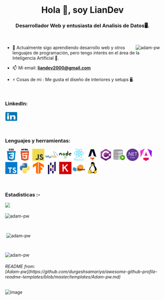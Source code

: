 <h1 align="center">Hola 👋, soy LianDev</h1>
<h3 align="center">Desarrollador Web y entusiasta del Analisis de Datos🖥️.</h3>

<br>

<p><img align="right" src="https://github.com/Adam-pw/Adam-pw/blob/main/animation_500_kxa883sd.gif" alt="adam-pw" /></p>



- 🌱 Actualmente sigo aprendiendo desarrollo web y otros lenguajes de programación, pero tengo interés en el área de la Inteligencia Artificial 🤖.

- 📫 Mi email: **liandev2000@gmail.com**

- ⚡ Cosas de mi : Me gusta el diseño de interiores y setups 🖥️.

<br>

<h3 align="left">LinkedIn:</h3>
<p align="left">
  <a href="https://www.linkedin.com/in/liandev/" target="_blank"><img align="center"
      src="https://raw.githubusercontent.com/devicons/devicon/6910f0503efdd315c8f9b858234310c06e04d9c0/icons/linkedin/linkedin-original.svg"
      alt="adam pithewan" height="30" width="40" /></a>
</p>

<br>

<h3 align="left">Lenguajes y herramientas:</h3>
<p align="left">
  <img src="https://raw.githubusercontent.com/devicons/devicon/master/icons/css3/css3-original-wordmark.svg" alt="css3"
    width="40" height="40" />
  <img src="https://raw.githubusercontent.com/devicons/devicon/master/icons/html5/html5-original-wordmark.svg"
    alt="html5" width="40" height="40" />
  <img src="https://raw.githubusercontent.com/devicons/devicon/master/icons/javascript/javascript-original.svg"
    alt="javascript" width="40" height="40" />
  <img src="https://raw.githubusercontent.com/devicons/devicon/master/icons/mysql/mysql-original-wordmark.svg"
    alt="mysql" width="40" height="40" />
  <img src="https://raw.githubusercontent.com/devicons/devicon/master/icons/nodejs/nodejs-original-wordmark.svg"
    alt="nodejs" width="40" height="40" />
  <img src="https://raw.githubusercontent.com/devicons/devicon/master/icons/react/react-original-wordmark.svg"
    alt="react" width="40" height="40" />
  <img
    src="https://raw.githubusercontent.com/devicons/devicon/6910f0503efdd315c8f9b858234310c06e04d9c0/icons/astro/astro-original.svg"
    alt="react" width="40" height="40" />
  <img
    src="https://raw.githubusercontent.com/devicons/devicon/6910f0503efdd315c8f9b858234310c06e04d9c0/icons/csharp/csharp-original.svg"
    alt="react" width="40" height="40" />
  <img
    src="https://raw.githubusercontent.com/devicons/devicon/6910f0503efdd315c8f9b858234310c06e04d9c0/icons/sqldeveloper/sqldeveloper-original.svg"
    alt="react" width="40" height="40" />
  <img src="https://raw.githubusercontent.com/devicons/devicon/6910f0503efdd315c8f9b858234310c06e04d9c0/icons/dotnetcore/dotnetcore-original.svg"
    alt="react" width="40" height="40" />
  <img
    src="https://raw.githubusercontent.com/devicons/devicon/6910f0503efdd315c8f9b858234310c06e04d9c0/icons/angular/angular-original.svg"
    alt="react" width="40" height="40" />
  <img
    src="https://raw.githubusercontent.com/devicons/devicon/6910f0503efdd315c8f9b858234310c06e04d9c0/icons/typescript/typescript-original.svg"
    alt="react" width="40" height="40" />
  <img src="https://raw.githubusercontent.com/devicons/devicon/master/icons/python/python-original.svg" alt="python"
    width="40" height="40" />
  <img
    src="https://raw.githubusercontent.com/devicons/devicon/6910f0503efdd315c8f9b858234310c06e04d9c0/icons/tensorflow/tensorflow-original.svg"
    alt="react" width="40" height="40" />
  <img
    src="https://raw.githubusercontent.com/devicons/devicon/2ae2a900d2f041da66e950e4d48052658d850630/icons/pandas/pandas-original.svg"
    alt="pandas" width="40" height="40" />
  <img
    src="https://raw.githubusercontent.com/devicons/devicon/6910f0503efdd315c8f9b858234310c06e04d9c0/icons/keras/keras-original.svg"
    alt="react" width="40" height="40" />
  <img
    src="https://raw.githubusercontent.com/devicons/devicon/6910f0503efdd315c8f9b858234310c06e04d9c0/icons/scikitlearn/scikitlearn-original.svg"
    alt="react" width="40" height="40" />
  <img
    src="https://raw.githubusercontent.com/devicons/devicon/6910f0503efdd315c8f9b858234310c06e04d9c0/icons/linux/linux-original.svg"
    alt="react" width="40" height="40" />
</p>

<br>

<h3>Estadisticas :-</h3>

<img src= "https://www.codewars.com/users/LianDev00/badges/micro" width= "200"/>

<p><img align="center"
    src="https://github-readme-stats.vercel.app/api/top-langs?username=LianDev00&show_icons=true&locale=en&bg_color=0d1117&text_color=ffffff&layout=compact"
    alt="adam-pw" bg_color=#808080 /></p>

<br>

<p>&nbsp;<img align="center"
    src="https://github-readme-stats.vercel.app/api?username=LianDev00&show_icons=true&locale=en&bg_color=0d1117&text_color=ffffff&repo=convoychat"
    alt="adam-pw" /></p>

<br>

<p><img align="center"
    src="https://github-readme-streak-stats.herokuapp.com/?user=LianDev00&theme=dark&background=0d1117&date_format=M%20j%5B%2C%20Y%5D"
    alt="adam-pw" /></p>

<h6>README from:<br>
  [Adam-pw](https://github.com/durgeshsamariya/awesome-github-profile-readme-templates/blob/master/templates/Adam-pw.md)
</h6>

![image](https://github.com/user-attachments/assets/a3717aea-6fa6-4fdd-8896-48a2a5796410)
